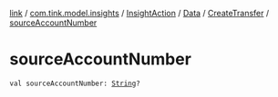 [link](../../../../index.md) / [com.tink.model.insights](../../../index.md) / [InsightAction](../../index.md) / [Data](../index.md) / [CreateTransfer](index.md) / [sourceAccountNumber](./source-account-number.md)

# sourceAccountNumber

`val sourceAccountNumber: `[`String`](https://kotlinlang.org/api/latest/jvm/stdlib/kotlin/-string/index.html)`?`